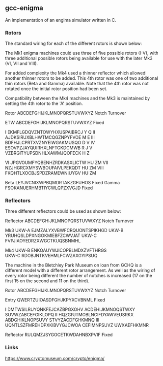 ## gcc-enigma

An implementation of an engima simulator written in C.


### Rotors

The standard wiring for each of the different rotors is shown below:

The Mk1 enigma machines could use three of five possible rotors (I-V), with
three additional possible rotors being available for use with the later Mk3 
(VI, VII and VIII).  

For added complexity the Mk4 used a thinner reflector which allowed another 
thinner rotors to be added.  This 4th rotor was one of two additional  thin
rotors (Beta and Gamma) available.  Note that the 4th rotor was not rotated
once the initial rotor position had been set.

Compatibility between the Mk4 machines and the Mk3 is maintained by setting
the 4th rotor to the 'A' position.

  Rotor   ABCDEFGHIJKLMNOPQRSTUVWXYZ  Notch           Turnover

   ETW    ABCDEFGHIJKLMNOPQRSTUVWXYZ                   Fixed

   I      EKMFLGDQVZNTOWYHXUSPAIBRCJ    Y                Q
   II     AJDKSIRUXBLHWTMCQGZNPYFVOE    M                E
   III    BDFHJLCPRTXVZNYEIWGAKMUSQO    D                V
   IV     ESOVPZJAYQUIRHXLNFTGKDCMWB    R                J
   V      VZBRGITYUPSDNHLXAWMJQOFECK    H                Z

   VI     JPGVOUMFYQBENHZRDKASXLICTW    HU               ZM
   VII    NZJHGRCXMYSWBOUFAIVLPEKQDT    HU               ZM
   VIII   FKQHTLXOCBJSPDZRAMEWNIUYGV    HU               ZM

   Beta   LEYJVCNIXWPBQMDRTAKZGFUHOS                   Fixed
   Gamma  FSOKANUERHMBTIYCWLQPZXVGJD                   Fixed


### Reflectors

Three different reflectors could be used as shown below:

Reflector ABCDEFGHIJKLMNOPQRSTUVWXYZ  Notch           Turnover

Mk3
   UKW-A  EJMZALYXVBWFCRQUONTSPIKHGD
   UKW-B  YRUHQSLDPXNGOKMIEBFZCWVJAT
   UKW-C  FVPJIAOYEDRZXWGCTKUQSBNMHL

Mk4
   UKW-B  ENKQAUYWJICOPBLMDXZVFTHRGS	 	 	 
   UKW-C  RDOBJNTKVEHMLFCWZAXGYIPSUQ

The machine in the Bletchley Park Museum on loan from GCHQ is a different
model with a different rotor arrangement.  As well as the wiring of every
rotor being different the number of notches is increased (17 on the first
15 on the second and 11 on the third).

Rotor     ABCDEFGHIJKLMNOPQRSTUVWXYZ  Notch             Turnover

Entry     QWERTZUIOASDFGHJKPYXCVBNML                    Fixed

  I       DMTWSILRUYQNKFEJCAZBPGXOHV  ACDEHIJKMNOQSTWXY SUVWZABCEFGIKLOPQ
  II      HQZGPJTMOBLNCIFDYAWVEUSRKX  ABDGHIKLNOPSUVY   STVYZACDFGHKMNQ
  III     UQNTLSZFMREHDPXKIBVYGJCWOA  CEFIMNPSUVZ       UWXAEFHKMNR

Reflector RULQMZJSYGOCETKWDAHNBXPVIF                    Fixed


### Links

https://www.cryptomuseum.com/crypto/enigma/



